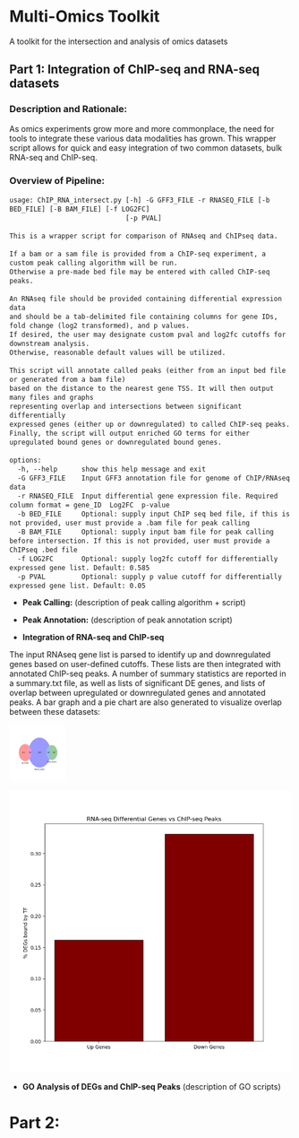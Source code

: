 # Multi-Omics Toolkit
A toolkit for the intersection and analysis of omics datasets



## Part 1: Integration of ChIP-seq and RNA-seq datasets

### Description and Rationale:
As omics experiments grow more and more commonplace, the need for tools to integrate these various data modalities has grown. This wrapper script allows for quick and easy integration of two common datasets, bulk RNA-seq and ChIP-seq.

### Overview of Pipeline:
```
usage: ChIP_RNA_intersect.py [-h] -G GFF3_FILE -r RNASEQ_FILE [-b BED_FILE] [-B BAM_FILE] [-f LOG2FC]
                             [-p PVAL]

This is a wrapper script for comparison of RNAseq and ChIPseq data.

If a bam or a sam file is provided from a ChIP-seq experiment, a custom peak calling algorithm will be run.
Otherwise a pre-made bed file may be entered with called ChIP-seq peaks.

An RNAseq file should be provided containing differential expression data
and should be a tab-delimited file containing columns for gene IDs, fold change (log2 transformed), and p values.
If desired, the user may designate custom pval and log2fc cutoffs for downstream analysis.
Otherwise, reasonable default values will be utilized.

This script will annotate called peaks (either from an input bed file or generated from a bam file)
based on the distance to the nearest gene TSS. It will then output many files and graphs
representing overlap and intersections between significant differentially
expressed genes (either up or downregulated) to called ChIP-seq peaks.
Finally, the script will output enriched GO terms for either upregulated bound genes or downregulated bound genes.

options:
  -h, --help      show this help message and exit
  -G GFF3_FILE    Input GFF3 annotation file for genome of ChIP/RNAseq data
  -r RNASEQ_FILE  Input differential gene expression file. Required column format = gene_ID  Log2FC  p-value
  -b BED_FILE     Optional: supply input ChIP seq bed file, if this is not provided, user must provide a .bam file for peak calling
  -B BAM_FILE     Optional: supply input bam file for peak calling before intersection. If this is not provided, user must provide a ChIPseq .bed file
  -f LOG2FC       Optional: supply log2fc cutoff for differentially expressed gene list. Default: 0.585
  -p PVAL         Optional: supply p value cutoff for differentially expressed gene list. Default: 0.05
```




* **Peak Calling:**
(description of peak calling algorithm + script)

* **Peak Annotation:**
(description of peak annotation script)
 
* **Integration of RNA-seq and ChIP-seq**

The input RNAseq gene list is parsed to identify up and downregulated genes
based on user-defined cutoffs. These lists are then integrated with annotated
ChIP-seq peaks. A number of summary statistics are reported in a summary.txt
file, as well as lists of significant DE genes, and lists of overlap between
upregulated or downregulated genes and annotated peaks. A bar graph and a pie
chart are also generated to visualize overlap between these datasets:

<img src='./images/venn_diagram.png' width='100' height='100'/>

![bar_graph](./images/bar_graph.png)




* **GO Analysis of DEGs and ChIP-seq Peaks**
(description of GO scripts)








# Part 2: 
